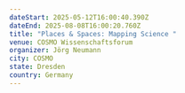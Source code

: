 ```yaml
---
dateStart: 2025-05-12T16:00:40.390Z
dateEnd: 2025-08-08T16:00:20.760Z
title: "Places & Spaces: Mapping Science "
venue: COSMO Wissenschaftsforum
organizer: Jörg Neumann
city: COSMO
state: Dresden
country: Germany
---
```

